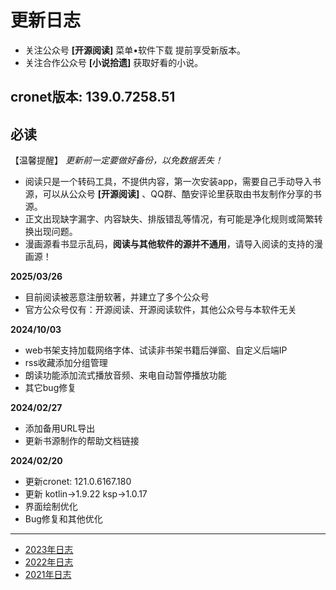 # 更新日志

* 关注公众号 **[开源阅读]** 菜单•软件下载 提前享受新版本。
* 关注合作公众号 **[小说拾遗]** 获取好看的小说。

## cronet版本: 139.0.7258.51

## **必读**

【温馨提醒】 *更新前一定要做好备份，以免数据丢失！*

* 阅读只是一个转码工具，不提供内容，第一次安装app，需要自己手动导入书源，可以从公众号 **[开源阅读]**
  、QQ群、酷安评论里获取由书友制作分享的书源。
* 正文出现缺字漏字、内容缺失、排版错乱等情况，有可能是净化规则或简繁转换出现问题。
* 漫画源看书显示乱码，**阅读与其他软件的源并不通用**，请导入阅读的支持的漫画源！

**2025/03/26**
* 目前阅读被恶意注册软著，并建立了多个公众号
* 官方公众号仅有：开源阅读、开源阅读软件，其他公众号与本软件无关

**2024/10/03**
* web书架支持加载网络字体、试读非书架书籍后弹窗、自定义后端IP
* rss收藏添加分组管理
* 朗读功能添加流式播放音频、来电自动暂停播放功能
* 其它bug修复

**2024/02/27**
* 添加备用URL导出
* 更新书源制作的帮助文档链接

**2024/02/20**
* 更新cronet: 121.0.6167.180
* 更新 kotlin->1.9.22 ksp->1.0.17
* 界面绘制优化
* Bug修复和其他优化

----

* [2023年日志](https://github.com/gedoor/legado/blob/record2023/app/src/main/assets/updateLog.md)
* [2022年日志](https://github.com/gedoor/legado/blob/record2022/app/src/main/assets/updateLog.md)
* [2021年日志](https://github.com/gedoor/legado/blob/record2021/app/src/main/assets/updateLog.md)
